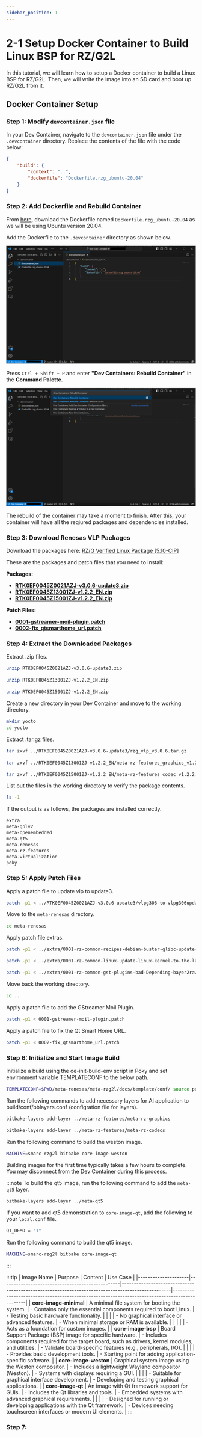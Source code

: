 ```yaml
---
sidebar_position: 1
---
```


# 2-1 Setup Docker Container to Build Linux BSP for RZ/G2L

In this tutorial, we will learn how to setup a Docker container to build a Linux BSP for RZ/G2L. Then, we will write the image into an SD card and boot up RZ/G2L from it.

## Docker Container Setup

### Step 1: Modify `devcontainer.json` file

In your Dev Container, navigate to the `devcontainer.json` file under the `.devcontainer` directory. Replace the contents of the file with the code below:

```json title="devcontainer.json"
{
    "build": {
        "context": "..",
        "dockerfile": "Dockerfile.rzg_ubuntu-20.04"
    }
}
```

### Step 2: Add Dockerfile and Rebuild Container

From [here](https://github.com/renesas-rz/docker_setup), download the Dockerfile named `Dockerfile.rzg_ubuntu-20.04` as we will be using Ubuntu version 20.04.

Add the Dockerfile to the `.devcontainer` directory as shown below.

![devcon](./img/2-1-0.png)

Press `Ctrl + Shift + P` and enter **"Dev Containers: Rebuild Container"** in the **Command Palette**.

![rebuild](./img/2-1-1.png)

The rebuild of the container may take a moment to finish. After this, your container will have all the reqiured packages and dependencies installed.

### Step 3: Download Renesas VLP Packages

Download the packages here: [RZ/G Verified Linux Package [5.10-CIP]](https://www.renesas.com/en/products/microcontrollers-microprocessors/rz-mpus/rzg-linux-platform/rzg-marketplace/verified-linux-package/rzg-verified-linux-package)

These are the packages and patch files that you need to install:

**Packages:**
- **[RTK0EF0045Z0021AZJ-v3.0.6-update3.zip](https://www.renesas.com/en/document/swo/rzg-verified-linux-package-v306-update3rtk0ef0045z0021azj-v306-update3zip?r=1597481)**
- **[RTK0EF0045Z13001ZJ-v1.2.2_EN.zip](https://www.renesas.com/en/document/swo/rz-mpu-graphics-library-evaluation-version-v122-rzg2l-rzg2lc-and-rzv2l-rtk0ef0045z13001zj-v122xxzip?r=1522761)**
- **[RTK0EF0045Z15001ZJ-v1.2.2_EN.zip](https://www.renesas.com/en/document/swo/rz-mpu-video-codec-library-evaluation-version-v122-rzg2l-and-rzv2l-rtk0ef0045z15001zj-v122xxzip?r=1535641)**

**Patch Files:**
- **[0001-gstreamer-moil-plugin.patch](https://m11158002.github.io/moil-renesas/assets/files/0001-gstreamer-moil-plugin-91a25cd4d16fc479aefd2aa853466770.patch)**
- **[0002-fix_qtsmarthome_url.patch](https://m11158002.github.io/moil-renesas/assets/files/0002-fix_qtsmarthome_url-db1d20dcf1b5af60dc7034e78271ddc2.patch)**

### Step 4: Extract the Downloaded Packages

Extract .zip files.

```bash
unzip RTK0EF0045Z0021AZJ-v3.0.6-update3.zip
```
```bash
unzip RTK0EF0045Z13001ZJ-v1.2.2_EN.zip
```
```bash
unzip RTK0EF0045Z15001ZJ-v1.2.2_EN.zip
```

Create a new directory in your Dev Container and move to the working directory.

```bash
mkdir yocto
cd yocto
```

Extract .tar.gz files.

```bash
tar zxvf ../RTK0EF0045Z0021AZJ-v3.0.6-update3/rzg_vlp_v3.0.6.tar.gz
```
```bash
tar zxvf ../RTK0EF0045Z13001ZJ-v1.2.2_EN/meta-rz-features_graphics_v1.2.2.tar.gz
```
```bash
tar zxvf ../RTK0EF0045Z15001ZJ-v1.2.2_EN/meta-rz-features_codec_v1.2.2.tar.gz
```

List out the files in the working directory to verify the package contents.

```bash
ls -1
```

If the output is as follows, the packages are installed correctly.

```
extra
meta-gplv2
meta-openembedded
meta-qt5
meta-renesas
meta-rz-features
meta-virtualization
poky
```

### Step 5: Apply Patch Files

Apply a patch file to update vlp to update3.

```bash
patch -p1 < ../RTK0EF0045Z0021AZJ-v3.0.6-update3/vlpg306-to-vlpg306update3.patch
```

Move to the `meta-renesas` directory.

```bash
cd meta-renesas
```

Apply patch file extras.

```bash
patch -p1 < ../extra/0001-rz-common-recipes-debian-buster-glibc-update-to-v2.2.patch
```
```bash
patch -p1 < ../extra/0001-rz-common-linux-update-linux-kernel-to-the-latest-re.patch
```
```bash
patch -p1 < ../extra/0001-rz-common-gst-plugins-bad-Depending-bayer2raw-if-lay.patch
```

Move back the working directory.

```bash
cd ..
```

Apply a patch file to add the GStreamer Moil Plugin.

```bash
patch -p1 < 0001-gstreamer-moil-plugin.patch
```

Apply a patch file to fix the Qt Smart Home URL.

```bash
patch -p1 < 0002-fix_qtsmarthome_url.patch
```

### Step 6: Initialize and Start Image Build

Initialize a build using the oe-init-build-env script in Poky and set environment variable TEMPLATECONF to the below path.

```bash
TEMPLATECONF=$PWD/meta-renesas/meta-rzg2l/docs/template/conf/ source poky/oe-init-build-env build
```

Run the following commands to add necessary layers for AI application to build/conf/bblayers.conf (configration file for layers).

```bash
bitbake-layers add-layer ../meta-rz-features/meta-rz-graphics
```
```bash
bitbake-layers add-layer ../meta-rz-features/meta-rz-codecs
```

Run the following command to build the weston image.

```bash
MACHINE=smarc-rzg2l bitbake core-image-weston
```

Building images for the first time typically takes a few hours to complete. You may disconnect from the Dev Container during this process.

:::note
To build the qt5 image, run the following command to add the `meta-qt5` layer.

```bash
bitbake-layers add-layer ../meta-qt5
```

If you want to add qt5 demonstration to `core-image-qt`, add the following to your `local.conf` file.

```bash
QT_DEMO = "1"
```

Run the following command to build the qt5 image.

```bash
MACHINE=smarc-rzg2l bitbake core-image-qt
```
:::

:::tip
| Image Name          | Purpose                                         | Content                                                                                          | Use Case                                                                                       |
|---------------------|-------------------------------------------------|--------------------------------------------------------------------------------------------------|-----------------------------------------------------------------------------------------------|
| **core-image-minimal** | A minimal file system for booting the system.  | - Contains only the essential components required to boot Linux.                                 | - Testing basic hardware functionality.                                                       |
|                     |                                                 | - No graphical interface or advanced features.                                                  | - When minimal storage or RAM is available.                                                   |
|                     |                                                 |                                                                                                  | - Acts as a foundation for custom images.                                                     |
| **core-image-bsp**     | Board Support Package (BSP) image for specific hardware. | - Includes components required for the target board, such as drivers, kernel modules, and utilities. | - Validate board-specific features (e.g., peripherals, I/O).                                  |
|                     |                                                 | - Provides basic development tools.                                                             | - Starting point for adding application-specific software.                                    |
| **core-image-weston**  | Graphical system image using the Weston compositor. | - Includes a lightweight Wayland compositor (Weston).                                           | - Systems with displays requiring a GUI.                                                      |
|                     |                                                 | - Suitable for graphical interface development.                                                 | - Developing and testing graphical applications.                                              |
| **core-image-qt**      | An image with Qt framework support for GUIs.   | - Includes the Qt libraries and tools.                                                          | - Embedded systems with advanced graphical requirements.                                      |
|                     |                                                 | - Designed for running or developing applications with the Qt framework.                        | - Devices needing touchscreen interfaces or modern UI elements.                               |
:::

### Step 7: 
